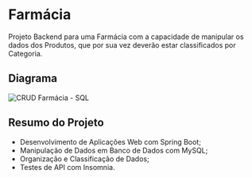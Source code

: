 # Farmácia

Projeto Backend para uma Farmácia com a capacidade de manipular os dados dos Produtos, que por sua vez deverão estar classificados por Categoria.



## Diagrama

![CRUD Farmácia - SQL](https://github.com/dafneduda/CRUD-farmacia/assets/147463270/8e38a4b9-3a88-4a95-ba5f-9e0153b6a96f)


## Resumo do Projeto
- Desenvolvimento de Aplicações Web com Spring Boot;
- Manipulação de Dados em Banco de Dados com MySQL;
- Organização e Classificação de Dados;
- Testes de API com Insomnia.
